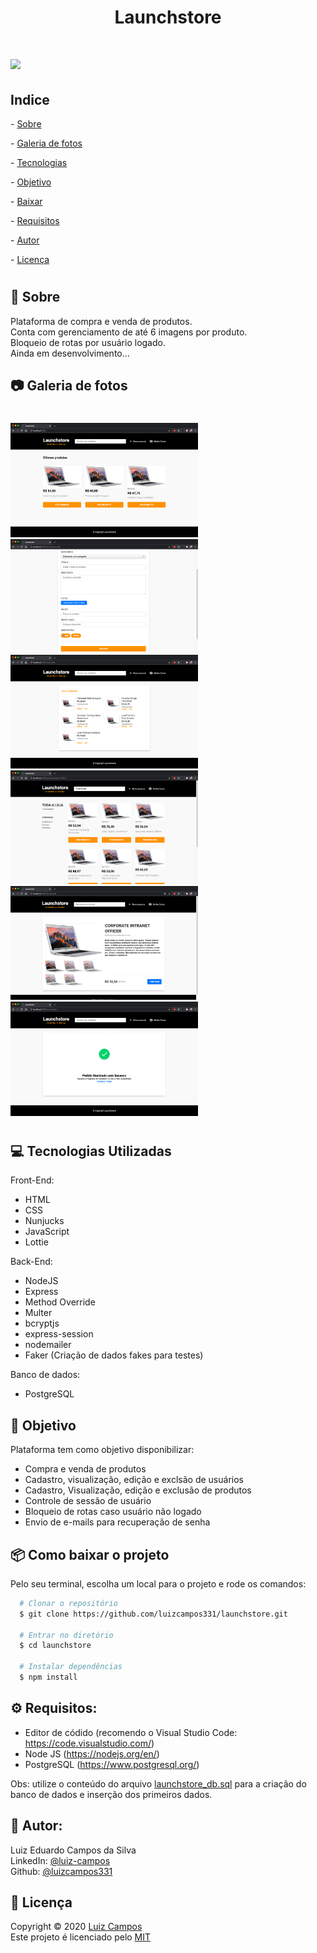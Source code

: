 <h1 align="center">Launchstore</h1>

<h1>
  <img src="public/assets/demo.gif">
</h1>

## Indice
<p>
  <p>- <a href="#bookmark-sobre">Sobre</a></p>
  <p>- <a href="#camera-galeria-de-fotos">Galeria de fotos</a></p> 
  <p>- <a href="#computer-tecnologias-utilizadas">Tecnologias</a></p>
  <p>- <a href="#dart-objetivo">Objetivo</a></p>
  <p>- <a href="#package-como-baixar-o-projeto">Baixar</a></p>
  <p>- <a href="#gear-requisitos">Requisitos</a></p>
  <p>- <a href="#bust_in_silhouette-autor">Autor</a></p>
  <p>- <a href="#pencil-licença">Licença</a></p>
</p>

<h1></h1>

## :bookmark: Sobre
Plataforma de compra e venda de produtos.</br>
Conta com gerenciamento de até 6 imagens por produto.</br>
Bloqueio de rotas por usuário logado.</br>
Ainda em desenvolvimento...

## :camera: Galeria de fotos

<h1></h1>
  <a><img src="public/assets/home.png" width="300px"></a>
  <a><img src="public/assets/create.png" width="300px"></a>
  <a><img src="public/assets/list-buy.png" width="300px"></a>
  <a><img src="public/assets/search.png" width="300px"></a>
  <a><img src="public/assets/details.png" width="300px"></a>
  <a><img src="public/assets/order.png" width="300px"></a>
<h1></h1>

## :computer: Tecnologias Utilizadas
Front-End:
- HTML
- CSS
- Nunjucks
- JavaScript
- Lottie

Back-End:
- NodeJS
- Express
- Method Override
- Multer
- bcryptjs
- express-session
- nodemailer
- Faker (Criação de dados fakes para testes)

Banco de dados:
- PostgreSQL

## :dart: Objetivo
Plataforma tem como objetivo disponibilizar:
- Compra e venda de produtos
- Cadastro, visualização, edição e exclsão de usuários
- Cadastro, Visualização, edição e exclusão de produtos
- Controle de sessão de usuário
- Bloqueio de rotas caso usuário não logado
- Envio de e-mails para recuperação de senha

## :package: Como baixar o projeto
Pelo seu terminal, escolha um local para o projeto e rode os comandos:
```bash
  # Clonar o repositório
  $ git clone https://github.com/luizcampos331/launchstore.git

  # Entrar no diretório
  $ cd launchstore

  # Instalar dependências
  $ npm install

```

## :gear: Requisitos:
- Editor de códido (recomendo o Visual Studio Code: https://code.visualstudio.com/)
- Node JS (https://nodejs.org/en/)
- PostgreSQL (https://www.postgresql.org/)

Obs: utilize o conteúdo do arquivo <a href="launchstore_db.sql">launchstore_db.sql</a> para a criação do banco de dados e inserção dos primeiros dados.

## :bust_in_silhouette: Autor:
Luiz Eduardo Campos da Silva</br>
LinkedIn: <a href="https://www.linkedin.com/in/luiz-campos">@luiz-campos</a></br>
Github: <a href="https://www.github.com/luizcampos331">@luizcampos331</a>

## :pencil: Licença
Copyright © 2020 <a href="https://www.github.com/luizcampos331">Luiz Campos</a></br>
Este projeto é licenciado pelo <a href="LICENSE">MIT</a>
